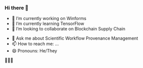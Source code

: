 ### Hi there 👋

- 🔭 I’m currently working on Winforms
- 🌱 I’m currently learning TensorFlow
- 👯 I’m looking to collaborate on Blockchain Supply Chain
<!-- - 🤔 I’m looking for help with ... -->
- 💬 Ask me about Scientific Workflow Provenance Management
- 📫 How to reach me: ...
- 😄 Pronouns: He/They
<!-- - ⚡ Fun fact: ... -->


🐙🍄🍃
